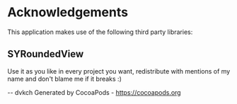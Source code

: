 # Acknowledgements
This application makes use of the following third party libraries:

## SYRoundedView

Use it as you like in every project you want, redistribute with mentions of my name and don't blame me if it breaks :)

-- dvkch
Generated by CocoaPods - https://cocoapods.org
